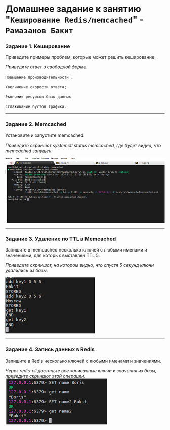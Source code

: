 # Домашнее задание к занятию "`Кеширование Redis/memcached`" - `Рамазанов Бакит`


### Задание 1. Кеширование 

Приведите примеры проблем, которые может решить кеширование. 

*Приведите ответ в свободной форме.*


`Повышение производительности ;`

`Увеличение скорости ответа;`

`Экономия ресурсов базы данных`

`Сглаживание бустов трафика.`

---

### Задание 2. Memcached

Установите и запустите memcached.

*Приведите скриншот systemctl status memcached, где будет видно, что memcached запущен.*

![Memcached](https://github.com/ramazanbb/SYSDB-26/blob/main/img/memcached1.png)

---

### Задание 3. Удаление по TTL в Memcached

Запишите в memcached несколько ключей с любыми именами и значениями, для которых выставлен TTL 5. 

*Приведите скриншот, на котором видно, что спустя 5 секунд ключи удалились из базы.*

![Memcached](https://github.com/ramazanbb/SYSDB-26/blob/main/img/memcached2.png)


---

### Задание 4. Запись данных в Redis

Запишите в Redis несколько ключей с любыми именами и значениями. 

*Через redis-cli достаньте все записанные ключи и значения из базы, приведите скриншот этой операции.*
![Memcached](https://github.com/ramazanbb/SYSDB-26/blob/main/img/redis1.png)

